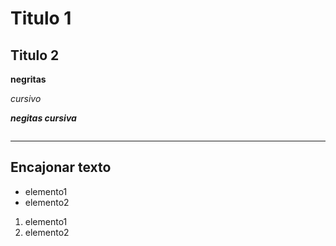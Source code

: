 # Titulo 1

## Titulo 2

**negritas**

*cursivo*

***negitas cursiva*** 

<img src="" with="">

---
Encajonar texto
---

- elemento1
- elemento2

1. elemento1
2. elemento2
